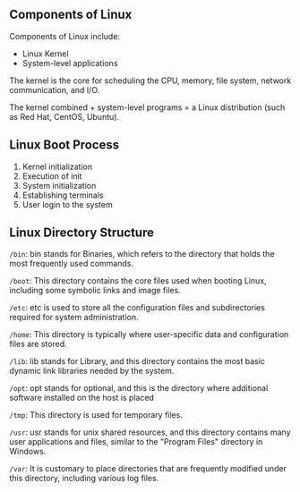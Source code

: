 ## Components of Linux

Components of Linux include:
- Linux Kernel
- System-level applications

The kernel is the core for scheduling the CPU, memory, file system, network communication, and I/O. 

The kernel combined + system-level programs = a Linux distribution (such as Red Hat, CentOS, Ubuntu).

## Linux Boot Process

1. Kernel initialization
2. Execution of init
3. System initialization
4. Establishing terminals
5. User login to the system

## Linux Directory Structure

`/bin`:
bin stands for Binaries, which refers to the directory that holds the most frequently used commands.

`/boot`:
This directory contains the core files used when booting Linux, including some symbolic links and image files.

`/etc`:
etc is used to store all the configuration files and subdirectories required for system administration.

`/home`:
This directory is typically where user-specific data and configuration files are stored.

`/lib`:
lib stands for Library, and this directory contains the most basic dynamic link libraries needed by the system.

`/opt`:
opt stands for optional, and this is the directory where additional software installed on the host is placed

`/tmp`:
This directory is used for temporary files.

`/usr`:
usr stands for unix shared resources, and this directory contains many user applications and files, similar to the "Program Files" directory in Windows.

`/var`:
It is customary to place directories that are frequently modified under this directory, including various log files.